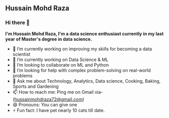 ## **Hussain Mohd Raza**

### Hi there 👋 

**I'm Hussain Mohd Raza, I'm a data science enthusiast currently in my last year of Master's degree in data science.**
- 🔭 I’m currently working on improving my skills for becoming a data scientist
- 🌱 I’m currently working on Data Science & ML
- 👯 I’m looking to collaborate on ML and Python
- 🤔 I’m looking for help with complex problem-solving on real-world problems
- 💬 Ask me about Technology, Analytics, Data science, Cooking, Baking, Sports and Gardening
- 📫 How to reach me: Ping me on Gmail via- (hussainmohdraza72@gmail.com)
- 😄 Pronouns: You can give one
- ⚡ Fun fact: I have pet nearly 10 cats till date.
<!--
**hussain-raza/hussain-raza** is a ✨ _special_ ✨ repository because its `README.md` (this file) appears on your GitHub profile.

Here are some ideas to get you started:

- 🔭 I’m currently working on ...
- 🌱 I’m currently learning ...
- 👯 I’m looking to collaborate on ...
- 🤔 I’m looking for help with ...
- 💬 Ask me about Analytics, Data science, Cooking, Baking, Sports
- 📫 How to reach me: Ping me on Gmail via- (hussainmohdraza72@gmail.com)
- 😄 Pronouns: You can give one
- ⚡ Fun fact: 
-->

